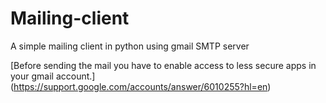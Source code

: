 # Mailing-client
A simple mailing client in python using gmail SMTP server

[Before sending the mail you have to enable access to less secure apps in your gmail account.] (https://support.google.com/accounts/answer/6010255?hl=en)
